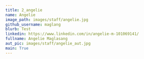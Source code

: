 ```yaml
---
title: 2_angelie
name: Angelie
image_path: images/staff/angelie.jpg
github_username: maglang
blurb: Test
linkedin: https://www.linkedin.com/in/angelie-m-101069141/
fullname: Angelie Maglasang
aut_pic: images/staff/angelie_aut.jpg
main: True
---
```

